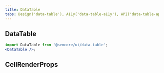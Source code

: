 ```yaml
---
title: DataTable
tabs: Design('data-table'), A11y('data-table-a11y'), API('data-table-api'), Example('data-table-code'), Changelog('data-table-changelog')
---
```


## DataTable

```jsx
import DataTable from '@semcore/ui/data-table';
<DataTable />;
```

<TypesView type="DataTableProps" :types={...types} />

## CellRenderProps

<TypesView type="CellRenderProps" :types={...types} />


<script setup>import { data as types } from '@types.data.ts';</script>
